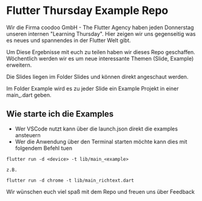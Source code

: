 # Flutter Thursday Example Repo

Wir die Firma coodoo GmbH - The Flutter Agency haben jeden Donnerstag unseren internen "Learning Thursday".
Hier zeigen wir uns gegenseitig was es neues und spannendes in der Flutter Welt gibt.

Um Diese Ergebnisse mit euch zu teilen haben wir dieses Repo geschaffen.
Wöchentlich werden wir es um neue interessante Themen (Slide, Example) erweitern.

Die Slides liegen im Folder Slides und können direkt angeschaut werden.

Im Folder Example wird es zu jeder Slide ein Example Projekt in einer main_<slide>.dart geben.

## Wie starte ich die Examples

- Wer VSCode nutzt kann über die launch.json direkt die examples ansteuern
- Wer die Anwendung über den Terminal starten möchte kann dies mit folgendem Befehl tuen

```
flutter run -d <device> -t lib/main_<example>

z.B.

flutter run -d chrome -t lib/main_richtext.dart 
```

Wir wünschen euch viel spaß mit dem Repo und freuen uns über Feedback

